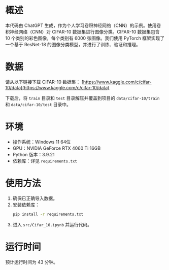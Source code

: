 
# 概述
本代码由 ChatGPT 生成，作为个人学习卷积神经网络（CNN）的示例。使用卷积神经网络（CNN）对 CIFAR-10 数据集进行图像分类。CIFAR-10 数据集包含 10 个类别的彩色图像，每个类别有 6000 张图像。我们使用 PyTorch 框架实现了一个基于 ResNet-18 的图像分类模型，并进行了训练、验证和推理。

# 数据
请从以下链接下载 CIFAR-10 数据集：
[https://www.kaggle.com/c/cifar-10/data](https://www.kaggle.com/c/cifar-10/data)

下载后，将 `train` 目录和 `test` 目录解压并覆盖到项目的 `data/cifar-10/train` 和 `data/cifar-10/test` 目录中。

# 环境
- 操作系统：Windows 11 64位
- GPU：NVIDIA GeForce RTX 4060 Ti 16GB
- Python 版本：3.9.21
- 依赖库：详见 `requirements.txt`

# 使用方法
1. 确保已正确导入数据。
2. 安装依赖库：
   ```sh
   pip install -r requirements.txt
   ```
3. 进入 `src/Cifar_10.ipynb` 并运行代码。

# 运行时间
预计运行时间为 43 分钟。